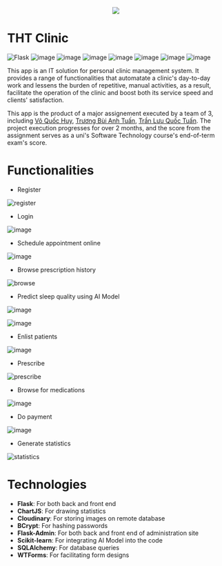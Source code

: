 <div align="center">
  <img src="https://github.com/user-attachments/assets/017fc577-18b6-454b-9b4a-17e7696a7898"/>
</div>

# THT Clinic

![Flask](https://github.com/user-attachments/assets/6cfb9590-3f7f-4d37-a3ee-d4c3c3536362)
![image](https://github.com/user-attachments/assets/05e7ae84-31b1-4cba-9bb7-3c81dfa313b1)
![image](https://github.com/user-attachments/assets/6b994300-bbd7-44fa-b845-a228df185474)
![image](https://github.com/user-attachments/assets/953d69e6-c111-4565-bcd2-4e4f4a209e8a)
![image](https://github.com/user-attachments/assets/a335c751-1d7f-4054-ad2c-5dc9f3fc04fd)
![image](https://github.com/user-attachments/assets/37ef305a-750e-4cac-9118-cc0ac141a89d)
![image](https://github.com/user-attachments/assets/14505587-ac40-4866-a59f-72439b88a319)
![image](https://github.com/user-attachments/assets/ae71affb-a163-455f-aeb4-aa1c6165af48)


This app is an IT solution for personal clinic management system. It provides a range of functionalities that automatate a clinic's day-to-day work and lessens the burden of repetitive, manual activities, as a result, facilitate the operation of the clinic and boost both its service speed and clients' satisfaction.

This app is the product of a major assignement executed by a team of 3, including [Võ Quốc Huy](https://github.com/quochuy2k3), [Trương Bùi Anh Tuấn](https://github.com/anhtuan284), [Trần Lưu Quốc Tuấn](https://github.com/coDEnAmeTurner). The project execution progresses for over 2 months, and the score from the assignment serves as a uni's Software Technology course's end-of-term exam's score.

# Functionalities
- Register
  
![register](https://github.com/user-attachments/assets/cc59ac4e-bcfe-42f7-81a8-e22f2b033cc4)

- Login

![image](https://github.com/user-attachments/assets/6fc490f9-1392-48a9-bd4b-072f585b0b4f)

  
- Schedule appointment online

![image](https://github.com/user-attachments/assets/109cb9c0-6043-423b-b205-8ccb9fd51cc8)

- Browse prescription history

![browse](https://github.com/user-attachments/assets/70cc9f95-21c0-4972-93cf-35ce2370558f)

- Predict sleep quality using AI Model

![image](https://github.com/user-attachments/assets/ee1bcb8d-4bc7-4eb3-b2c5-cd7e11f91494)


![image](https://github.com/user-attachments/assets/1107a397-6633-4a09-baa2-84ce5f971022)

- Enlist patients

![image](https://github.com/user-attachments/assets/5de5d13d-ddd2-4f0d-b208-d6b60f1bd9ca)

- Prescribe

![prescribe](https://github.com/user-attachments/assets/20feec24-2299-4eae-8c98-606df4bbe450)

- Browse for medications

![image](https://github.com/user-attachments/assets/b0ef9305-ca5b-4110-8993-f96609236b0d)

- Do payment

![image](https://github.com/user-attachments/assets/559efd43-e2cc-4424-99da-2eb2acb6838f)

- Generate statistics

![statistics](https://github.com/user-attachments/assets/97996516-a5c4-4dec-859b-c618c2074b4c)

# Technologies
- **Flask**: For both back and front end
- **ChartJS**: For drawing statistics
- **Cloudinary**: For storing images on remote database
- **BCrypt**: For hashing passwords
- **Flask-Admin**: For both back and front end of administration site
- **Scikit-learn**: For integrating AI Model into the code
- **SQLAlchemy**: For database queries
- **WTForms**: For facilitating form designs

